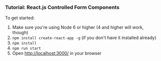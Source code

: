 ### Tutorial: React.js Controlled Form Components

To get started:
 1. Make sure you're using Node 6 or higher (4 and higher will work, though)
 2. `npm install create-react-app -g` (if you don't have it installed already)
 3. `npm install`
 4. `npm run start`
 5. Open [http://localhost:3000/](http://localhost:3000/) in your browser
